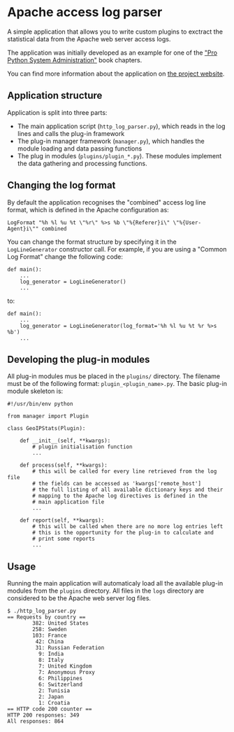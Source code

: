 Apache access log parser
========================

A simple application that allows you to write custom plugins to exctract the 
statistical data from the Apache web server access logs.

The application was initially developed as an example for one of the 
["Pro Python System Administration"](http://apress.com/book/view/9781430226055) book chapters.

You can find more information about the application on [the project website](http://www.sysadminpy.com).

Application structure
---------------------

Application is split into three parts:

* The main application script (`http_log_parser.py`), which reads in the log lines
  and calls the plug-in framework
* The plug-in manager framework (`manager.py`), which handles the module loading
  and data passing functions
* The plug in modules (`plugins/plugin_*.py`). These modules implement the data
  gathering and processing functions.

Changing the log format
-----------------------

By default the application recognises the "combined" access log line format, which
is defined in the Apache configuration as:

    LogFormat "%h %l %u %t \"%r\" %>s %b \"%{Referer}i\" \"%{User-Agent}i\"" combined
 
You can change the format structure by specifying it in the `LogLineGenerator`
constructor call. For example, if you are using a "Common Log Format" change
the following code:

    def main():
        ...
        log_generator = LogLineGenerator()
        ...

to:

    def main():
        ...
        log_generator = LogLineGenerator(log_format='%h %l %u %t %r %>s %b')
        ...

Developing the plug-in modules
------------------------------

All plug-in modules mus be placed in the `plugins/` directory. The filename
must be of the following format: `plugin_<plugin_name>.py`. The basic plug-in
module skeleton is:

    #!/usr/bin/env python
    
    from manager import Plugin
    
    class GeoIPStats(Plugin):
    
        def __init__(self, **kwargs):
            # plugin initialisation function
            ...
    
        def process(self, **kwargs):
            # this will be called for every line retrieved from the log file
            # the fields can be accessed as 'kwargs['remote_host']
            # the full listing of all available dictionary keys and their
            # mapping to the Apache log directives is defined in the
            # main application file
            ...

        def report(self, **kwargs):
            # this will be called when there are no more log entries left
            # this is the opportunity for the plug-in to calculate and
            # print some reports
            ...

Usage
-----

Running the main application will automaticaly load all the available plug-in
modules from the `plugins` directory. All files in the `logs` directory
are considered to be the Apache web server log files.

    $ ./http_log_parser.py 
    == Requests by country ==
            382: United States
            258: Sweden
            103: France
             42: China
             31: Russian Federation
              9: India
              8: Italy
              7: United Kingdom
              7: Anonymous Proxy
              6: Philippines
              6: Switzerland
              2: Tunisia
              2: Japan
              1: Croatia
    == HTTP code 200 counter ==
    HTTP 200 responses: 349
    All responses: 864


